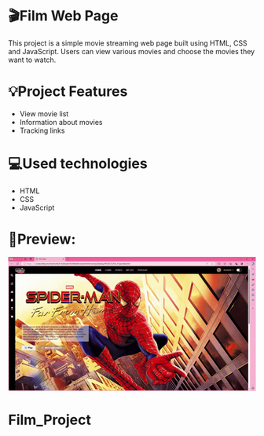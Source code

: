 # 🎬Film Web Page

This project is a simple movie streaming web page built using HTML, CSS and JavaScript. Users can view various movies and choose the movies they want to watch.

# 💡Project Features

- View movie list
- Information about movies
- Tracking links

# 💻Used technologies 
- HTML
- CSS
- JavaScript

# 💎Preview:
![](FilmSitesi.gif)

# Film_Project
